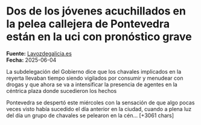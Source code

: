 # Dos de los jóvenes acuchillados en la pelea callejera de Pontevedra están en la uci con pronóstico grave

**Fuente:** [Lavozdegalicia.es](https://www.lavozdegalicia.es/noticia/pontevedra/2025/06/04/dos-jovenes-acuchillados-pelea-callejera-pontevedra-uci-pronostico-grave/00031749036076257878342.htm)  
**Fecha:** 2025-06-04

La subdelegación del Gobierno dice que los chavales implicados en la reyerta llevaban tiempo siendo vigilados por consumir y menudear con drogas y que ahora se va a intensificar la presencia de agentes en la céntrica plaza donde sucedieron los hechos

Pontevedra se despertó este miércoles con la sensación de que algo pocas veces visto había sucedido el día anterior en la ciudad, cuando a plena luz del día un grupo de chavales se pelearon en la cén… [+3061 chars]
